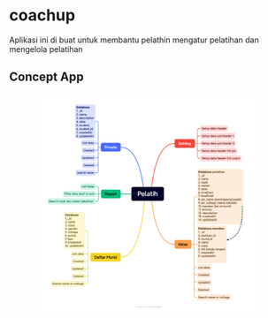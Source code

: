 # coachup

Aplikasi ini di buat untuk membantu pelathin mengatur pelatihan dan mengelola pelatihan

## Concept App

<p align="center"><a href="https://github.com/adimaulanaa/"><img width="80%" alt="Hello, I'm Adi" src="Coachup.png" /></a></p>